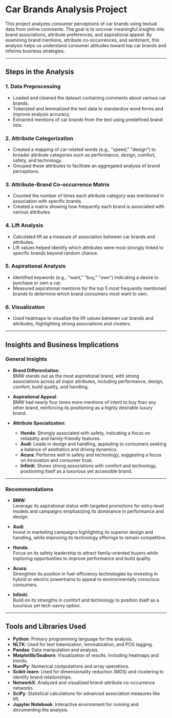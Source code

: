 # Car Brands Analysis Project

This project analyzes consumer perceptions of car brands using textual data from online comments. The goal is to uncover meaningful insights into brand associations, attribute preferences, and aspirational appeal. By examining brand mentions, attribute co-occurrences, and sentiment, this analysis helps us understand consumer attitudes toward top car brands and informs business strategies.

---

## Steps in the Analysis

### 1. Data Preprocessing
- Loaded and cleaned the dataset containing comments about various car brands.
- Tokenized and lemmatized the text data to standardize word forms and improve analysis accuracy.
- Extracted mentions of car brands from the text using predefined brand lists.

### 2. Attribute Categorization
- Created a mapping of car-related words (e.g., "speed," "design") to broader attribute categories such as performance, design, comfort, safety, and technology.
- Grouped these attributes to facilitate an aggregated analysis of brand perceptions.

### 3. Attribute-Brand Co-occurrence Matrix
- Counted the number of times each attribute category was mentioned in association with specific brands.
- Created a matrix showing how frequently each brand is associated with various attributes.

### 4. Lift Analysis
- Calculated lift as a measure of association between car brands and attributes.
- Lift values helped identify which attributes were most strongly linked to specific brands beyond random chance.

### 5. Aspirational Analysis
- Identified keywords (e.g., "want," "buy," "own") indicating a desire to purchase or own a car.
- Measured aspirational mentions for the top 5 most frequently mentioned brands to determine which brand consumers most want to own.

### 6. Visualization
- Used heatmaps to visualize the lift values between car brands and attributes, highlighting strong associations and clusters.

---

## Insights and Business Implications

### General Insights
- **Brand Differentiation**:  
  BMW stands out as the most aspirational brand, with strong associations across all major attributes, including performance, design, comfort, build quality, and handling.

- **Aspirational Appeal**:  
  BMW had nearly four times more mentions of intent to buy than any other brand, reinforcing its positioning as a highly desirable luxury brand.

- **Attribute Specialization**:
  - **Honda**: Strongly associated with safety, indicating a focus on reliability and family-friendly features.
  - **Audi**: Leads in design and handling, appealing to consumers seeking a balance of aesthetics and driving dynamics.
  - **Acura**: Performs well in safety and technology, suggesting a focus on innovation and consumer trust.
  - **Infiniti**: Shows strong associations with comfort and technology, positioning itself as a luxurious yet accessible brand.

---

### Recommendations
- **BMW**:  
  Leverage its aspirational status with targeted promotions for entry-level models and campaigns emphasizing its dominance in performance and design.

- **Audi**:  
  Invest in marketing campaigns highlighting its superior design and handling, while improving its technology offerings to remain competitive.

- **Honda**:  
  Focus on its safety leadership to attract family-oriented buyers while exploring opportunities to improve performance and build quality.

- **Acura**:  
  Strengthen its position in fuel-efficiency technologies by investing in hybrid or electric powertrains to appeal to environmentally conscious consumers.

- **Infiniti**:  
  Build on its strengths in comfort and technology to position itself as a luxurious yet tech-savvy option.

---

## Tools and Libraries Used

- **Python**: Primary programming language for the analysis.
- **NLTK**: Used for text tokenization, lemmatization, and POS tagging.
- **Pandas**: Data manipulation and analysis.
- **Matplotlib/Seaborn**: Visualization of results, including heatmaps and trends.
- **NumPy**: Numerical computations and array operations.
- **Scikit-learn**: Used for dimensionality reduction (MDS) and clustering to identify brand relationships.
- **NetworkX**: Analyzed and visualized brand-attribute co-occurrence networks.
- **SciPy**: Statistical calculations for advanced association measures like lift.
- **Jupyter Notebook**: Interactive environment for running and documenting the analysis.
